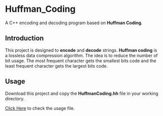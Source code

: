 # Huffman_Coding

A C++ encoding and decoding program based on **Huffman Coding**.

## Introduction

This project is designed to **encode** and **decode** strings. **Huffman coding** is a lossless data compression algorithm. The idea is to reduce the number of bit usage. The most frequent character gets the smallest bits code and the least frequent character gets the largest bits code.

## Usage

Download this project and copy the **HuffmanCoding.hh** file in your working directory.

[Click Here](https://github.com/Anupam96786/Huffman_Coding/blob/master/huffman_coding_usage.cpp) to check the usage file.
